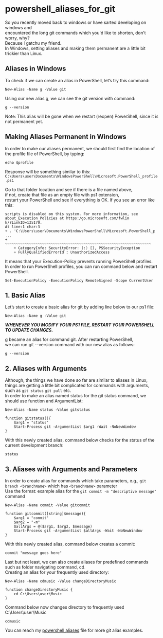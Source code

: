 # powershell_aliases_for_git
So you recently moved back to windows or have sarted developing on windows and  
encountered the long git commands which you'd like to shorten, don't worry, why?  
Because I gatchu my friend.  
In Windows, setting aliases and making them permanent are a little bit trickier than Linux.  
## Aliases in Windows ##
To check if we can create an alias in PowerShell, let’s try this command:  
```
New-Alias -Name g -Value git
```
Using our new alias g, we can see the git version with command:  
```
g --version
```
Note: This alias will be gone when we restart (reopen) PowerShell, since it is not permanent yet.  
## Making Aliases Permanent in Windows ##
In order to make our aliases permanent, we should first find the location of the profile file of PowerShell, by typing:  
```
echo $profile
```
Response will be something similar to this:  
`C:\Users\user\Documents\WindowsPowerShell\Microsoft.PowerShell_profile.ps1`

Go to that folder location and see if there is a file named above,  
if not, create that file as an empty file with ps1 extension,  
restart your PowerShell and see if everything is OK. If you see an error like this:  
```
scripts is disabled on this system. For more information, see about_Execution_Policies at https:/go.microsoft.com/fwlin
k/?LinkID=135170.
At line:1 char:3
+ . 'C:\Users\user\Documents\WindowsPowerShell\Microsoft.PowerShell_p ...
+   ~~~~~~~~~~~~~~~~~~~~~~~~~~~~~~~~~~~~~~~~~~~~~~~~~~~~~~~~~~~~~~~~~~~
    + CategoryInfo: SecurityError: (:) [], PSSecurityException
    + FullyQualifiedErrorId : UnauthorizedAccess
```

It means that your Execution-Policy prevents running PowerShell profiles.  
In order to run PowerShell profiles, you can run command below and restart PowerShell.  
```
Set-ExecutionPolicy -ExecutionPolicy RemoteSigned -Scope CurrentUser
```
## 1. Basic Alias ##
Let’s start to create a basic alias for git by adding line below to our ps1 file:  
```
New-Alias -Name g -Value git
```
***WHENEVER YOU MODIFY YOUR PS1 FILE, RESTART YOUR POWERSHELL TO UPDATE CHANGES.***

g became an alias for command git. After restarting PowerShell,  
we can run git --version command with our new alias as follows:  
```
g --version
```
## 2. Aliases with Arguments ##
Although, the things we have done so far are similar to aliases in Linux,  
things are getting a little bit complicated for commands with arguments, such as 
`git status` `git pull` etc.  
In order to make an alias named status for the git status command, we should use function and ArgumentList:  
```
New-Alias -Name status -Value gitstatus

function gitstatus(){
    $arg1 = "status"
    Start-Process git -ArgumentList $arg1 -Wait -NoNewWindow
}
```
With this newly created alias, command below checks for the status of the current development branch:  
```
status
```
## 3. Aliases with Arguments and Parameters ##
In order to create alias for commands which take parameters, e.g., `git branch <branchName>` which has `<branchName>` parameter  
Use the format: example alias for the `git commit -m "descriptive message"` command  
```
New-Alias -Name commit -Value gitcommit

function gitcommit([string]$message){
    $arg1 = "commit"
    $arg2 = "-m"
    $allArgs = @($arg1, $arg2, $message)
    Start-Process git -ArgumentList $allArgs -Wait -NoNewWindow
}
```
With this newly created alias, command below creates a commit:
```
commit "message goes here" 
```
Last but not least, we can also create aliases for predefined commands such as folder navigating command, cd.  
Creating an alias for your frequently used directory:
```
New-Alias -Name cdmusic -Value changeDirectoryMusic

function changeDirectoryMusic {
	cd C:\Users\user\Music
}
```
Command below now changes directory to frequently used C:\Users\user\Music
```
cdmusic
```
You can reach my [powershell aliases](https://github.com/Mu-Gee/powershell_aliases_for_git/blob/2a4a0516256d69aa10496c21bc6bfa87ea2a9d54/Microsoft.PowerShell_profile.ps1 "git powershell aliases") file for more git alias examples.
 
